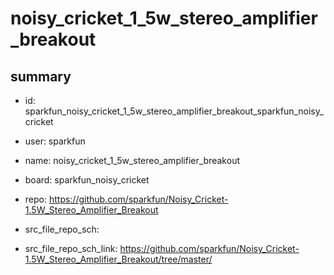 # noisy_cricket_1_5w_stereo_amplifier_breakout
 
## summary 
* id: sparkfun_noisy_cricket_1_5w_stereo_amplifier_breakout_sparkfun_noisy_cricket
* user: sparkfun
* name: noisy_cricket_1_5w_stereo_amplifier_breakout
* board: sparkfun_noisy_cricket
* repo: https://github.com/sparkfun/Noisy_Cricket-1.5W_Stereo_Amplifier_Breakout



* src_file_repo_sch: 
* src_file_repo_sch_link: https://github.com/sparkfun/Noisy_Cricket-1.5W_Stereo_Amplifier_Breakout/tree/master/




